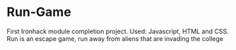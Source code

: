 # Run-Game
First Ironhack module completion project. Used: Javascript, HTML and CSS. Run is an escape game, run away from aliens that are invading the college


